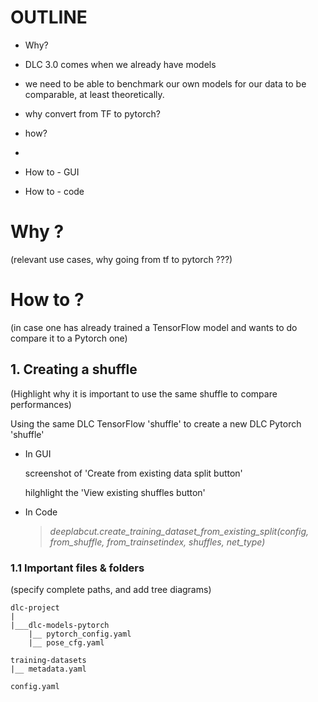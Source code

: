 # OUTLINE
- Why?
-   DLC 3.0 comes when we already have models
-   we need to be able to benchmark our own models for our data to be comparable, at least theoretically.
-   why convert from TF to pytorch?
- how?
-   

- How to - GUI

- How to - code

# Why ?
(relevant use cases, why going from tf to pytorch ???)
# How to ?
(in case one has already trained a TensorFlow model and wants to do compare it to a Pytorch one)
## 1. Creating a shuffle
(Highlight why it is important to use the same shuffle to compare performances) 

Using the same DLC TensorFlow 'shuffle' to create a new DLC Pytorch 'shuffle'
- In GUI

    screenshot of 'Create from existing data split button'

    hilghlight the 'View existing shuffles button'
- In Code 

    > *deeplabcut.create_training_dataset_from_existing_split(config, from_shuffle, from_trainsetindex, shuffles, net_type)*

### 1.1 Important files & folders
(specify complete paths, and add tree diagrams)
```
dlc-project
|
|___dlc-models-pytorch
    |__ pytorch_config.yaml
    |__ pose_cfg.yaml

training-datasets
|__ metadata.yaml

config.yaml
```